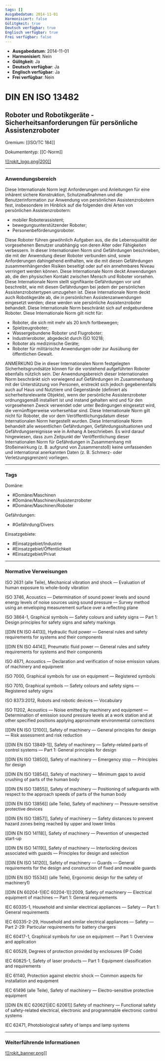 ```yaml
---
tags: []
Ausgabedatum: 2014-11-01
Harmonisiert: false
Gülitgkeit: true
Deutsch verfügbar: true
Englisch verfügbar: true
Frei verfügbar: false
---
```


- **Ausgabedatum**: 2014-11-01
- **Harmonisiert**: Nein
- **Gülitgkeit**: Ja
- **Deutsch verfügbar**: Ja
- **Englisch verfügbar**: Ja
- **Frei verfügbar**: Nein

# DIN EN ISO 13482
## Roboter und Robotikgeräte - Sicherheitsanforderungen für persönliche Assistenzroboter

Gremium: [[ISO/TC 184]]

Dokumententyp: [[C-Norm]]

[![[rokit_logo.png|200]]](https://public-robots.de/)

***
### Anwendungsbereich

Diese Internationale Norm legt Anforderungen und Anleitungen für eine inhärent sichere Konstruktion, Schutzmaßnahmen und die Benutzerinformation zur Anwendung von persönlichen Assistenzrobotern fest, insbesondere im Hinblick auf die folgenden drei Arten von persönlichen Assistenzrobotern:
- mobiler Roboterassistent;
- bewegungsunterstützender Roboter;
- Personenbeförderungsroboter.

Diese Roboter führen gewöhnlich Aufgaben aus, die die Lebensqualität der vorgesehenen Benutzer unabhängig von deren Alter oder Fähigkeiten verbessern. In dieser Internationalen Norm sind Gefährdungen beschrieben, die mit der Anwendung dieser Roboter verbunden sind, sowie Anforderungen dahingehend enthalten, wie die mit diesen Gefährdungen zusammenhängenden Risiken beseitigt oder auf ein annehmbares Niveau verringert werden können. Diese Internationale Norm deckt Anwendungen ab, die den physischen Kontakt zwischen Mensch und Roboter vorsehen. Diese Internationale Norm stellt signifikante Gefährdungen vor und beschreibt, wie mit diesen Gefährdungen bei jedem der persönlichen Assistenzrobotertypen umzugehen ist.
Diese Internationale Norm deckt auch Robotikgeräte ab, die in persönlichen Assistenzanwendungen eingesetzt werden; diese werden wie persönliche Assistenzroboter behandelt. Diese Internationale Norm beschränkt sich auf erdgebundene Roboter.
Diese Internationale Norm gilt nicht für:
- Roboter, die sich mit mehr als 20 km/h fortbewegen;
- Spielzeugroboter;
- Wassergebundene Roboter und Flugroboter;
- Industrieroboter, abgedeckt durch ISO 10218;
- Roboter als medizinische Geräte;
- Roboter für militärische Anwendungen oder zur Ausübung der öffentlichen Gewalt.

ANMERKUNG Die in dieser Internationalen Norm festgelegten Sicherheitsgrundsätze können für die vorstehend aufgeführten Roboter ebenfalls nützlich sein.
Der Anwendungsbereich dieser Internationalen Norm beschränkt sich vorwiegend auf Gefährdungen im Zusammenhang mit der Unterstützung von Personen, erstreckt sich jedoch gegebenenfalls auch auf Haus und Nutztiere und Gegenstände (definiert als sicherheitsrelevante Objekte), wenn der persönliche Assistenzroboter ordnungsgemäß installiert ist und instand gehalten wird und für den vorgesehenen Zweck verwendet oder unter Bedingungen eingesetzt wird, die vernünftigerweise vorhersehbar sind. Diese Internationale Norm gilt nicht für Roboter, die vor dem Veröffentlichungsdatum dieser Internationalen Norm hergestellt wurden. Diese Internationale Norm behandelt alle wesentlichen Gefährdungen, Gefährdungssituationen und
Gefährdungsereignisse wie in Anhang A beschrieben. Es wird darauf hingewiesen, dass zum Zeitpunkt der Veröffentlichung dieser Internationalen Norm für Gefährdungen in Zusammenhang mit Stoßeinwirkung (z. B. aufgrund von Zusammenstoß) keine umfassenden und international anerkannten Daten (z. B. Schmerz- oder Verletzungsgrenzen) vorliegen.

***
### Tags

Domäne:
- #Domäne/Maschinen 
- #Domäne/Maschinen/Assistenzroboter
- #Domäne/Maschinen/Roboter 

Gefährdungen:
- #Gefährdung/Divers 

Einsatzgebiete:
- #Einsatzgebiet/Industrie 
- #Einsatzgebiet/Öffentlichkeit
- #Einsatzgebiet/Privat

***
### Normative Verweisungen

ISO 2631 (alle Teile), Mechanical vibration and shock — Evaluation of human exposure to whole-body vibration

ISO 3746, Acoustics — Determination of sound power levels and sound energy levels of noise sources using sound pressure — Survey method using an enveloping measurement surface over a reflecting plane

ISO 3864-1, Graphical symbols — Safety colours and safety signs — Part 1: Design principles for safety signs and safety markings

[[DIN EN ISO 4413]], Hydraulic fluid power — General rules and safety requirements for systems and their components

[[DIN EN ISO 4414]], Pneumatic fluid power — General rules and safety requirements for systems and their components

ISO 4871, Acoustics — Declaration and verification of noise emission values of machinery and equipment

ISO 7000, Graphical symbols for use on equipment — Registered symbols

ISO 7010, Graphical symbols — Safety colours and safety signs — Registered safety signs

ISO 8373:2012, Robots and robotic devices — Vocabulary

ISO 11202, Acoustics — Noise emitted by machinery and equipment — Determination of emission sound pressure levels at a work station and at other specified positions applying approximate environmental corrections

[[DIN EN ISO 12100]], Safety of machinery — General principles for design — Risk assessment and risk reduction

[[DIN EN ISO 13849-1]], Safety of machinery — Safety-related parts of control systems — Part 1: General principles for design

[[DIN EN ISO 13850]], Safety of machinery — Emergency stop — Principles for design

[[DIN EN ISO 13854]], Safety of machinery — Minimum gaps to avoid crushing of parts of the human body

[[DIN EN ISO 13855]], Safety of machinery — Positioning of safeguards with respect to the approach speeds of parts of the human body

[[DIN EN ISO 13856]] (alle Teile), Safety of machinery — Pressure-sensitive protective devices

[[DIN EN ISO 13857]], Safety of machinery — Safety distances to prevent hazard zones being reached by upper and lower limbs

[[DIN EN ISO 14118]], Safety of machinery — Prevention of unexpected start-up

[[DIN EN ISO 14119]], Safety of machinery — Interlocking devices associated with guards — Principles for design and selection

[[DIN EN ISO 14120]], Safety of machinery — Guards — General requirements for the design and construction of fixed and movable guards

[[DIN EN ISO 15534]] (alle Teile), Ergonomic design for the safety of machinery1)

[[DIN EN 60204-1|IEC 60204-1]]:2009, Safety of machinery — Electrical equipment of machines — Part 1: General requirements

IEC 60335-1, Household and similar electrical appliances — Safety — Part 1: General requirements

IEC 60335-2-29, Household and similar electrical appliances — Safety — Part 2-29: Particular requirements for battery chargers

IEC 60417-1, Graphical symbols for use on equipment — Part 1: Overview and application

IEC 60529, Degrees of protection provided by enclosures (IP Code)

IEC 60825-1, Safety of laser products — Part 1: Equipment classification and requirements

IEC 61140, Protection against electric shock — Common aspects for installation and equipment

IEC 61496 (alle Teile), Safety of machinery — Electro-sensitive protective equipment

[[DIN EN IEC 620621|IEC 62061]] Safety of machinery — Functional safety of safety-related electrical, electronic and
programmable electronic control systems

IEC 62471, Photobiological safety of lamps and lamp systems


***
### Weiterführende Informationen



[![[rokit_banner.png]]](https://public-robots.de/)
